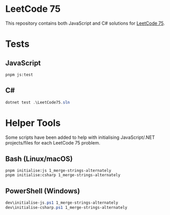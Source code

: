 ﻿# LeetCode 75

This repository contains both JavaScript and C# solutions
for [LeetCode 75](https://leetcode.com/studyplan/leetcode-75).

# Tests

## JavaScript

```shell
pnpm js:test
```

## C#

```powershell
dotnet test .\LeetCode75.sln
```

# Helper Tools

Some scripts have been added to help with initialising JavaScript/.NET
projects/files for each LeetCode 75 problem.

## Bash (Linux/macOS)

```shell
pnpm initialise:js 1_merge-strings-alternately
pnpm initialise:csharp 1_merge-strings-alternately
```

## PowerShell (Windows)

```powershell
dev\initialise-js.ps1 1_merge-strings-alternately
dev\initialise-csharp.ps1 1_merge-strings-alternately
```
